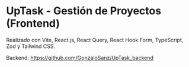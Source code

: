# UpTask - Gestión de Proyectos (Frontend)

Realizado con Vite, React.js, React Query, React Hook Form, TypeScript, Zod y Tailwind CSS.

Backend: https://github.com/GonzaloSanz/UpTask_backend
